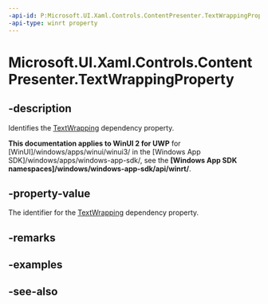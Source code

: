 ```yaml
---
-api-id: P:Microsoft.UI.Xaml.Controls.ContentPresenter.TextWrappingProperty
-api-type: winrt property
---
```


<!-- Property syntax
public Windows.UI.Xaml.DependencyProperty TextWrappingProperty { get; }
-->

# Microsoft.UI.Xaml.Controls.ContentPresenter.TextWrappingProperty

## -description
Identifies the [TextWrapping](contentpresenter_textwrapping.md) dependency property.

**This documentation applies to WinUI 2 for UWP** for [WinUI]/windows/apps/winui/winui3/ in the [Windows App SDK]/windows/apps/windows-app-sdk/, see the **[Windows App SDK namespaces]/windows/windows-app-sdk/api/winrt/**.

## -property-value
The identifier for the [TextWrapping](contentpresenter_textwrapping.md) dependency property.

## -remarks

## -examples

## -see-also
